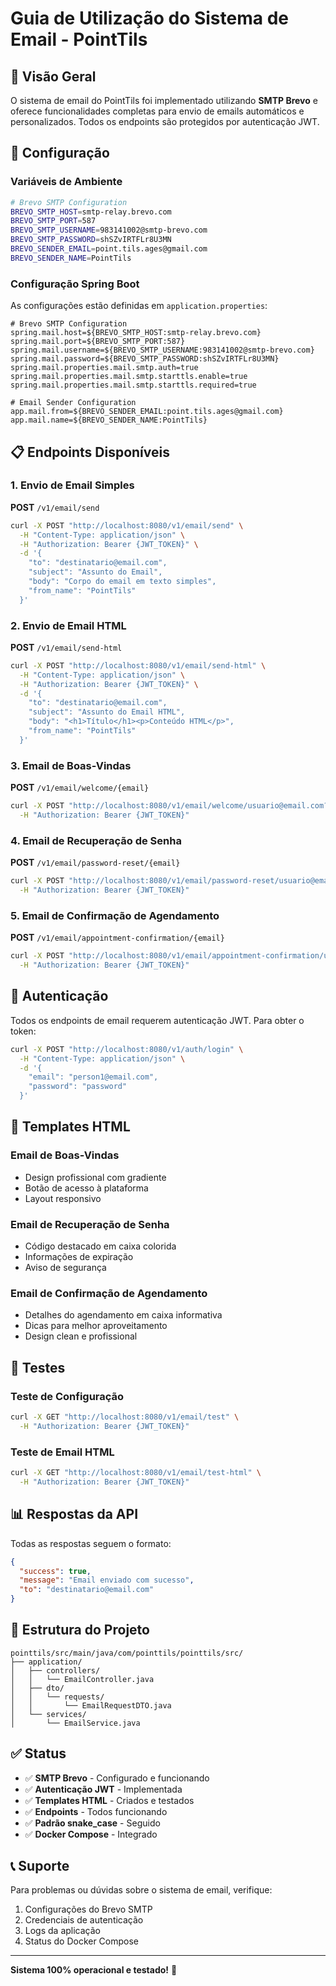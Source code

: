 # Guia de Utilização do Sistema de Email - PointTils

## 📧 Visão Geral

O sistema de email do PointTils foi implementado utilizando **SMTP Brevo** e oferece funcionalidades completas para envio de emails automáticos e personalizados. Todos os endpoints são protegidos por autenticação JWT.

## 🔧 Configuração

### Variáveis de Ambiente

```bash
# Brevo SMTP Configuration
BREVO_SMTP_HOST=smtp-relay.brevo.com
BREVO_SMTP_PORT=587
BREVO_SMTP_USERNAME=983141002@smtp-brevo.com
BREVO_SMTP_PASSWORD=shSZvIRTFLr8U3MN
BREVO_SENDER_EMAIL=point.tils.ages@gmail.com
BREVO_SENDER_NAME=PointTils
```

### Configuração Spring Boot

As configurações estão definidas em `application.properties`:

```properties
# Brevo SMTP Configuration
spring.mail.host=${BREVO_SMTP_HOST:smtp-relay.brevo.com}
spring.mail.port=${BREVO_SMTP_PORT:587}
spring.mail.username=${BREVO_SMTP_USERNAME:983141002@smtp-brevo.com}
spring.mail.password=${BREVO_SMTP_PASSWORD:shSZvIRTFLr8U3MN}
spring.mail.properties.mail.smtp.auth=true
spring.mail.properties.mail.smtp.starttls.enable=true
spring.mail.properties.mail.smtp.starttls.required=true

# Email Sender Configuration
app.mail.from=${BREVO_SENDER_EMAIL:point.tils.ages@gmail.com}
app.mail.name=${BREVO_SENDER_NAME:PointTils}
```

## 📋 Endpoints Disponíveis

### 1. Envio de Email Simples
**POST** `/v1/email/send`

```bash
curl -X POST "http://localhost:8080/v1/email/send" \
  -H "Content-Type: application/json" \
  -H "Authorization: Bearer {JWT_TOKEN}" \
  -d '{
    "to": "destinatario@email.com",
    "subject": "Assunto do Email",
    "body": "Corpo do email em texto simples",
    "from_name": "PointTils"
  }'
```

### 2. Envio de Email HTML
**POST** `/v1/email/send-html`

```bash
curl -X POST "http://localhost:8080/v1/email/send-html" \
  -H "Content-Type: application/json" \
  -H "Authorization: Bearer {JWT_TOKEN}" \
  -d '{
    "to": "destinatario@email.com",
    "subject": "Assunto do Email HTML",
    "body": "<h1>Título</h1><p>Conteúdo HTML</p>",
    "from_name": "PointTils"
  }'
```

### 3. Email de Boas-Vindas
**POST** `/v1/email/welcome/{email}`

```bash
curl -X POST "http://localhost:8080/v1/email/welcome/usuario@email.com?userName=João" \
  -H "Authorization: Bearer {JWT_TOKEN}"
```

### 4. Email de Recuperação de Senha
**POST** `/v1/email/password-reset/{email}`

```bash
curl -X POST "http://localhost:8080/v1/email/password-reset/usuario@email.com?userName=João&resetToken=ABC123XYZ" \
  -H "Authorization: Bearer {JWT_TOKEN}"
```

### 5. Email de Confirmação de Agendamento
**POST** `/v1/email/appointment-confirmation/{email}`

```bash
curl -X POST "http://localhost:8080/v1/email/appointment-confirmation/usuario@email.com?userName=João&appointmentDate=2025-01-20%2010:00&interpreterName=Maria%20Silva" \
  -H "Authorization: Bearer {JWT_TOKEN}"
```

## 🔐 Autenticação

Todos os endpoints de email requerem autenticação JWT. Para obter o token:

```bash
curl -X POST "http://localhost:8080/v1/auth/login" \
  -H "Content-Type: application/json" \
  -d '{
    "email": "person1@email.com",
    "password": "password"
  }'
```

## 🎨 Templates HTML

### Email de Boas-Vindas
- Design profissional com gradiente
- Botão de acesso à plataforma
- Layout responsivo

### Email de Recuperação de Senha
- Código destacado em caixa colorida
- Informações de expiração
- Aviso de segurança

### Email de Confirmação de Agendamento
- Detalhes do agendamento em caixa informativa
- Dicas para melhor aproveitamento
- Design clean e profissional

## 🚀 Testes

### Teste de Configuração
```bash
curl -X GET "http://localhost:8080/v1/email/test" \
  -H "Authorization: Bearer {JWT_TOKEN}"
```

### Teste de Email HTML
```bash
curl -X GET "http://localhost:8080/v1/email/test-html" \
  -H "Authorization: Bearer {JWT_TOKEN}"
```

## 📊 Respostas da API

Todas as respostas seguem o formato:

```json
{
  "success": true,
  "message": "Email enviado com sucesso",
  "to": "destinatario@email.com"
}
```

## 🔧 Estrutura do Projeto

```
pointtils/src/main/java/com/pointtils/pointtils/src/
├── application/
│   ├── controllers/
│   │   └── EmailController.java
│   ├── dto/
│   │   └── requests/
│   │       └── EmailRequestDTO.java
│   └── services/
│       └── EmailService.java
```

## ✅ Status

- ✅ **SMTP Brevo** - Configurado e funcionando
- ✅ **Autenticação JWT** - Implementada
- ✅ **Templates HTML** - Criados e testados
- ✅ **Endpoints** - Todos funcionando
- ✅ **Padrão snake_case** - Seguido
- ✅ **Docker Compose** - Integrado

## 📞 Suporte

Para problemas ou dúvidas sobre o sistema de email, verifique:
1. Configurações do Brevo SMTP
2. Credenciais de autenticação
3. Logs da aplicação
4. Status do Docker Compose

---

**Sistema 100% operacional e testado!** 🎉
